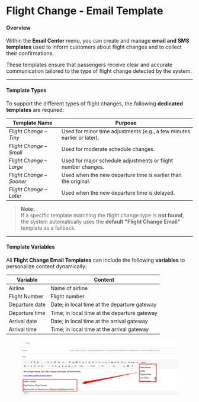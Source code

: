 # Flight Change - Email Template

#### **Overview**

Within the **Email Center** menu, you can create and manage **email and SMS templates** used to inform customers about flight changes and to collect their confirmations.

These templates ensure that passengers receive clear and accurate communication tailored to the type of flight change detected by the system.

***

#### **Template Types**

To support the different types of flight changes, the following **dedicated templates** are required:

| **Template Name**        | **Purpose**                                                             |
| ------------------------ | ----------------------------------------------------------------------- |
| _Flight Change – Tiny_   | Used for minor time adjustments (e.g., a few minutes earlier or later). |
| _Flight Change – Small_  | Used for moderate schedule changes.                                     |
| _Flight Change – Large_  | Used for major schedule adjustments or flight number changes.           |
| _Flight Change – Sooner_ | Used when the new departure time is earlier than the original.          |
| _Flight Change – Later_  | Used when the new departure time is delayed.                            |

> **Note:**\
> If a specific template matching the flight change type is **not found**, the system automatically uses the **default "Flight Change Email"** template as a fallback.

***

#### **Template Variables**

All **Flight Change Email Templates** can include the following **variables** to personalize content dynamically:

| Variable       | Content                                      |
| -------------- | -------------------------------------------- |
| Airline        | Name of airline                              |
| Flight Number  | Flight number                                |
| Departure date | Date; in local time at the departure gateway |
| Departure time | Time; in local time at the departure gateway |
| Arrival date   | Date; in local time at the arrival gateway   |
| Arrival time   | Time; in local time at the arrival gateway   |

<figure><img src="../.gitbook/assets/image (3) (1) (1) (1) (1) (1) (1) (1) (1) (1) (1) (1) (1) (1) (1) (1) (1) (1) (1) (1) (1) (1) (1) (1) (1) (1) (1).png" alt=""><figcaption></figcaption></figure>
